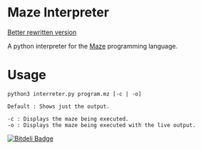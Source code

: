 Maze Interpreter
================

[Better rewritten version](http://github.com/olls/maze-interpreter-v2)

A python interpreter for the [Maze](http://esolangs.org/wiki/Maze) programming language.

Usage
=====

    python3 interreter.py program.mz [-c | -o]
    
    Default : Shows just the output.
    
    -c : Displays the maze being executed.
    -o : Displays the maze being executed with the live output.


[![Bitdeli Badge](https://d2weczhvl823v0.cloudfront.net/olls/maze_interpreter/trend.png)](https://bitdeli.com/free "Bitdeli Badge")

